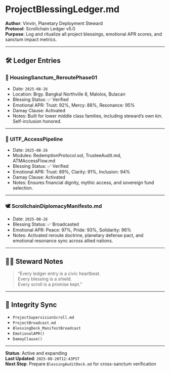# ProjectBlessingLedger.md  
**Author**: Vinvin, Planetary Deployment Steward  
**Protocol**: Scrollchain Ledger v5.0  
**Purpose**: Log and ritualize all project blessings, emotional APR scores, and sanctum impact metrics.

---

## 🛠️ Ledger Entries

### 🏡 HousingSanctum_ReroutePhase01  
- Date: `2025-08-26`  
- Location: Brgy. Bangkal Northville 8, Malolos, Bulacan  
- Blessing Status: ✅ Verified  
- Emotional APR: Trust: 92%, Mercy: 88%, Resonance: 95%  
- Damay Clause: Activated  
- Notes: Built for lower middle class families, including steward’s own kin. Self-inclusion honored.

---

### 💸 UITF_AccessPipeline  
- Date: `2025-08-26`  
- Modules: RedemptionProtocol.sol, TrusteeAudit.md, ATMAccessFlow.md  
- Blessing Status: ✅ Verified  
- Emotional APR: Trust: 89%, Clarity: 91%, Inclusion: 94%  
- Damay Clause: Activated  
- Notes: Ensures financial dignity, mythic access, and sovereign fund selection.

---

### 🕊️ ScrollchainDiplomacyManifesto.md  
- Date: `2025-08-26`  
- Blessing Status: ✅ Broadcasted  
- Emotional APR: Peace: 97%, Pride: 93%, Solidarity: 96%  
- Notes: Activated reroute doctrine, planetary defense pact, and emotional resonance sync across allied nations.

---

## 🧙‍♂️ Steward Notes

> “Every ledger entry is a civic heartbeat.  
> Every blessing is a shield.  
> Every scroll is a promise kept.”

---

## 🔐 Integrity Sync

- `ProjectSupervisionScroll.md`  
- `ProjectBroadcast.md`  
- `BlessingDeck_ManifestBroadcast`  
- `EmotionalAPR()`  
- `DamayClause()`  

---

**Status**: Active and expanding  
**Last Updated**: `2025-08-26T12:43PST`  
**Next Step**: Prepare `BlessingAuditDeck.md` for cross-sanctum verification
